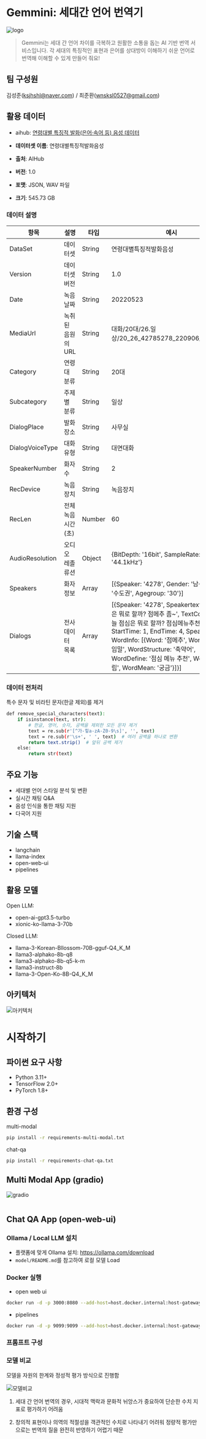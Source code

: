 # Gemmini: 세대간 언어 번역기

![logo](img/E8D18C5B-0C80-4873-8F9E-73CFBC5C7A69.png)

> Gemmini는 세대 간 언어 차이를 극복하고 원활한 소통을 돕는 AI 기반 번역 서비스입니다. 각 세대의 특징적인 표현과 은어를 상대방이 이해하기 쉬운 언어로 번역해 이해할 수 있게 만들어 줘요!

## 팀 구성원

김성준(<ksjhshl@naver.com>) / 최준환(<wnsksl0527@gmail.com>)

## 활용 데이터

- aihub: [연령대별 특징적 발화(은어·속어 등) 음성 데이터](https://www.aihub.or.kr/aihubdata/data/view.do?currMenu=&topMenu=&aihubDataSe=data&dataSetSn=71320)


- **데이터셋 이름**: 연령대별특징적발화음성
- **출처**: AIHub
- **버전**: 1.0
- **포맷**: JSON, WAV 파일
- **크기**: 545.73 GB

### 데이터 설명

| 항목               | 설명                                | 타입        | 예시                                                      |
|--------------------|-------------------------------------|-------------|-----------------------------------------------------------|
| DataSet            | 데이터셋                            | String      | 연령대별특징적발화음성                                    |
| Version            | 데이터셋 버전                       | String      | 1.0                                                       |
| Date               | 녹음 날짜                           | String      | 20220523                                                  |
| MediaUrl           | 녹취된 음원의 URL                  | String      | 대화/20대/26.일상/20_26_42785278_220906_0001.wav           |
| Category           | 연령대 분류                         | String      | 20대                                                      |
| Subcategory        | 주제별 분류                         | String      | 일상                                                      |
| DialogPlace        | 발화 장소                           | String      | 사무실                                                    |
| DialogVoiceType    | 대화 유형                           | String      | 대면대화                                                  |
| SpeakerNumber      | 화자 수                              | String      | 2                                                         |
| RecDevice          | 녹음 장치                            | String      | 녹음장치                                                  |
| RecLen             | 전체 녹음 시간 (초)                 | Number      | 60                                                        |
| AudioResolution    | 오디오 레졸류션                     | Object      | {BitDepth: '16bit', SampleRate: '44.1kHz'}                |
| Speakers           | 화자 정보                           | Array       | [{Speaker: '4278', Gender: '남성', Locate: '수도권', Agegroup: '30'}] |
| Dialogs            | 전사 데이터 목록                    | Array       | [{Speaker: '4278', Speakertext: '오늘 점심은 뭐로 할까? 점메추 좀~', TextConvert: '오늘 점심은 뭐로 할까? 점심메뉴추천 좀~', StartTime: 1, EndTime: 4, SpeakTime: 3, WordInfo: [{Word: '점메추', WordType: '줄임말', WordStructure: '축약어', WordDefine: '점심 메뉴 추천', WordFell: '중립', WordMean: '궁금'}]}] |

### 데이터 전처리

특수 문자 및 비라틴 문자(한글 제외)를 제거
```sh
def remove_special_characters(text):
    if isinstance(text, str):
        # 한글, 영어, 숫자, 공백을 제외한 모든 문자 제거
        text = re.sub(r'[^가-힣a-zA-Z0-9\s]', '', text)
        text = re.sub(r'\s+', ' ', text)  # 여러 공백을 하나로 변환
        return text.strip()  # 앞뒤 공백 제거
    else:
        return str(text)
```


## 주요 기능

- 세대별 언어 스타일 분석 및 변환
- 실시간 채팅 Q&A
- 음성 인식을 통한 채팅 지원
- 다국어 지원

## 기술 스택

- langchain
- llama-index
- open-web-ui
- pipelines

## 활용 모델

Open LLM:

- open-ai-gpt3.5-turbo
- xionic-ko-llama-3-70b

Closed LLM:

- llama-3-Korean-Bllossom-70B-gguf-Q4_K_M
- llama3-alphako-8b-q8
- llama3-alphako-8b-q5-k-m
- llama3-instruct-8b
- llama-3-Open-Ko-8B-Q4_K_M

## 아키텍처

![아키텍처](img/0BBBB15C-881E-4960-8B91-171C8C082D6A.png)
<br>

# 시작하기

## 파이썬 요구 사항

- Python 3.11+
- TensorFlow 2.0+
- PyTorch 1.8+

## 환경 구성

multi-modal

```sh
pip install -r requirements-multi-modal.txt
```

chat-qa

```sh
pip install -r requirements-chat-qa.txt
```

## Multi Modal App (gradio)

![gradio](img/gradio_final.png)
```
```

## Chat QA App (open-web-ui)

### Ollama / Local LLM 설치

- 플랫폼에 맞게 Ollama 설치: <https://ollama.com/download>
- `model/README.md`를 참고하여 로컬 모델 Load

### Docker 실행

- open web ui

```sh
docker run -d -p 3000:8080 --add-host=host.docker.internal:host-gateway -v open-webui:/app/backend/data --name open-webui --restart always ghcr.io/open-webui/open-webui:main
```

- pipelines

```sh
docker run -d -p 9099:9099 --add-host=host.docker.internal:host-gateway -v pipelines:/app/pipelines --name pipelines --restart always ghcr.io/open-webui/pipelines:main
```

### 프롬프트 구성

### 모델 비교

모델을 자원의 한계와 정성적 평가 방식으로 진행함

![모델비교](img/model-comparison.png)

1. 세대 간 언어 번역의 경우, 시대적 맥락과 문화적 뉘앙스가 중요하여 단순한 수치 지표로 평가하기 어려움

2. 창의적 표현이나 의역의 적절성을 객관적인 수치로 나타내기 어려워 정량적 평가만으로는 번역의 질을 완전히 반영하기 어렵기 때문
